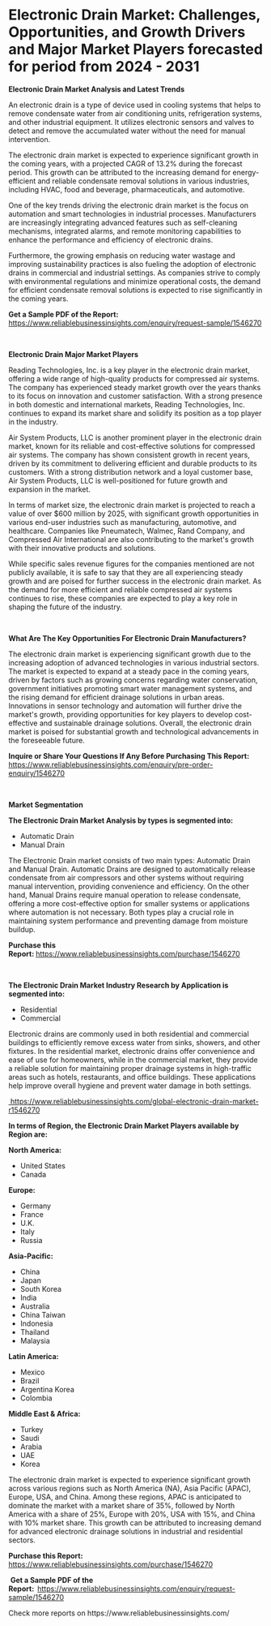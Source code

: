<p><h1>Electronic Drain Market: Challenges, Opportunities, and Growth Drivers and Major Market Players forecasted for period from 2024 - 2031</h1></p><p><strong>Electronic Drain Market Analysis and Latest Trends</strong></p>
<p><p>An electronic drain is a type of device used in cooling systems that helps to remove condensate water from air conditioning units, refrigeration systems, and other industrial equipment. It utilizes electronic sensors and valves to detect and remove the accumulated water without the need for manual intervention.</p><p>The electronic drain market is expected to experience significant growth in the coming years, with a projected CAGR of 13.2% during the forecast period. This growth can be attributed to the increasing demand for energy-efficient and reliable condensate removal solutions in various industries, including HVAC, food and beverage, pharmaceuticals, and automotive.</p><p>One of the key trends driving the electronic drain market is the focus on automation and smart technologies in industrial processes. Manufacturers are increasingly integrating advanced features such as self-cleaning mechanisms, integrated alarms, and remote monitoring capabilities to enhance the performance and efficiency of electronic drains.</p><p>Furthermore, the growing emphasis on reducing water wastage and improving sustainability practices is also fueling the adoption of electronic drains in commercial and industrial settings. As companies strive to comply with environmental regulations and minimize operational costs, the demand for efficient condensate removal solutions is expected to rise significantly in the coming years.</p></p>
<p><strong>Get a Sample PDF of the Report:&nbsp;</strong> <a href="https://www.reliablebusinessinsights.com/enquiry/request-sample/1546270">https://www.reliablebusinessinsights.com/enquiry/request-sample/1546270</a></p>
<p>&nbsp;</p>
<p><strong>Electronic Drain Major Market Players</strong></p>
<p><p>Reading Technologies, Inc. is a key player in the electronic drain market, offering a wide range of high-quality products for compressed air systems. The company has experienced steady market growth over the years thanks to its focus on innovation and customer satisfaction. With a strong presence in both domestic and international markets, Reading Technologies, Inc. continues to expand its market share and solidify its position as a top player in the industry.</p><p>Air System Products, LLC is another prominent player in the electronic drain market, known for its reliable and cost-effective solutions for compressed air systems. The company has shown consistent growth in recent years, driven by its commitment to delivering efficient and durable products to its customers. With a strong distribution network and a loyal customer base, Air System Products, LLC is well-positioned for future growth and expansion in the market.</p><p>In terms of market size, the electronic drain market is projected to reach a value of over $600 million by 2025, with significant growth opportunities in various end-user industries such as manufacturing, automotive, and healthcare. Companies like Pneumatech, Walmec, Rand Company, and Compressed Air International are also contributing to the market's growth with their innovative products and solutions.</p><p>While specific sales revenue figures for the companies mentioned are not publicly available, it is safe to say that they are all experiencing steady growth and are poised for further success in the electronic drain market. As the demand for more efficient and reliable compressed air systems continues to rise, these companies are expected to play a key role in shaping the future of the industry.</p></p>
<p>&nbsp;</p>
<p><strong>What Are The Key Opportunities For Electronic Drain Manufacturers?</strong></p>
<p><p>The electronic drain market is experiencing significant growth due to the increasing adoption of advanced technologies in various industrial sectors. The market is expected to expand at a steady pace in the coming years, driven by factors such as growing concerns regarding water conservation, government initiatives promoting smart water management systems, and the rising demand for efficient drainage solutions in urban areas. Innovations in sensor technology and automation will further drive the market's growth, providing opportunities for key players to develop cost-effective and sustainable drainage solutions. Overall, the electronic drain market is poised for substantial growth and technological advancements in the foreseeable future.</p></p>
<p><strong>Inquire or Share Your Questions If Any Before Purchasing This Report:</strong> <a href="https://www.reliablebusinessinsights.com/enquiry/pre-order-enquiry/1546270">https://www.reliablebusinessinsights.com/enquiry/pre-order-enquiry/1546270</a></p>
<p>&nbsp;</p>
<p><strong>Market Segmentation</strong></p>
<p><strong>The Electronic Drain Market Analysis by types is segmented into:</strong></p>
<p><ul><li>Automatic Drain</li><li>Manual Drain</li></ul></p>
<p><p>The Electronic Drain market consists of two main types: Automatic Drain and Manual Drain. Automatic Drains are designed to automatically release condensate from air compressors and other systems without requiring manual intervention, providing convenience and efficiency. On the other hand, Manual Drains require manual operation to release condensate, offering a more cost-effective option for smaller systems or applications where automation is not necessary. Both types play a crucial role in maintaining system performance and preventing damage from moisture buildup.</p></p>
<p><strong>Purchase this Report:&nbsp;</strong><a href="https://www.reliablebusinessinsights.com/purchase/1546270">https://www.reliablebusinessinsights.com/purchase/1546270</a></p>
<p>&nbsp;</p>
<p><strong>The Electronic Drain Market Industry Research by Application is segmented into:</strong></p>
<p><ul><li>Residential</li><li>Commercial</li></ul></p>
<p><p>Electronic drains are commonly used in both residential and commercial buildings to efficiently remove excess water from sinks, showers, and other fixtures. In the residential market, electronic drains offer convenience and ease of use for homeowners, while in the commercial market, they provide a reliable solution for maintaining proper drainage systems in high-traffic areas such as hotels, restaurants, and office buildings. These applications help improve overall hygiene and prevent water damage in both settings.</p></p>
<p><a href="https://www.reliablebusinessinsights.com/global-electronic-drain-market-r1546270">&nbsp;https://www.reliablebusinessinsights.com/global-electronic-drain-market-r1546270</a></p>
<p><strong>In terms of Region, the Electronic Drain Market Players available by Region are:</strong></p>
<p>
    <p> <strong> North America: </strong>
        <ul>
            <li>United States</li>
            <li>Canada</li>
        </ul>
        </p> 
    <p> <strong> Europe: </strong>
        <ul>
            <li>Germany</li>
            <li>France</li>
            <li>U.K.</li>
            <li>Italy</li>
            <li>Russia</li>
        </ul>
        </p> 
    <p> <strong> Asia-Pacific: </strong>
        <ul>
            <li>China</li>
            <li>Japan</li>
            <li>South Korea</li>
            <li>India</li>
            <li>Australia</li>
            <li>China Taiwan</li>
            <li>Indonesia</li>
            <li>Thailand</li>
            <li>Malaysia</li>
        </ul>
        </p> 
    <p> <strong> Latin America: </strong>
        <ul>
            <li>Mexico</li>
            <li>Brazil</li>
            <li>Argentina Korea</li>
            <li>Colombia</li>
        </ul>
        </p> 
    <p> <strong> Middle East & Africa: </strong>
        <ul>
            <li>Turkey</li>
            <li>Saudi</li>
            <li>Arabia</li>
            <li>UAE</li>
            <li>Korea</li>
        </ul>
    </p>
    </p>
<p><p>The electronic drain market is expected to experience significant growth across various regions such as North America (NA), Asia Pacific (APAC), Europe, USA, and China. Among these regions, APAC is anticipated to dominate the market with a market share of 35%, followed by North America with a share of 25%, Europe with 20%, USA with 15%, and China with 10% market share. This growth can be attributed to increasing demand for advanced electronic drainage solutions in industrial and residential sectors.</p></p>
<p><strong>Purchase this Report: </strong><a href="https://www.reliablebusinessinsights.com/purchase/1546270">https://www.reliablebusinessinsights.com/purchase/1546270</a></p>
<p>&nbsp;<strong>Get a Sample PDF of the Report:&nbsp;&nbsp;</strong><a href="https://www.reliablebusinessinsights.com/enquiry/request-sample/1546270">https://www.reliablebusinessinsights.com/enquiry/request-sample/1546270</a></p>
<p><strong></strong></p>
<p>Check more reports on https://www.reliablebusinessinsights.com/</p>